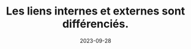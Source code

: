 ---
N: '137'
Rubrique: Liens
title: Les liens internes et externes sont différenciés. 
detail: Les liens internes et externes sont différenciés. 
abstract: 
categories: [" Liens"]
agrege: O4137-E045
opquast: '4 137'
indiceebook: '45'
description: "Règle n° 045"
weight:  045
actif: '1'
layout: rules
date: 2023-09-28
tags: ["", ""]
objectif: ["", ""]
Meo: [""]
Controle: ""
Source: ["Opquast"]
Referential: [""]
Steps: ["", ""]
---